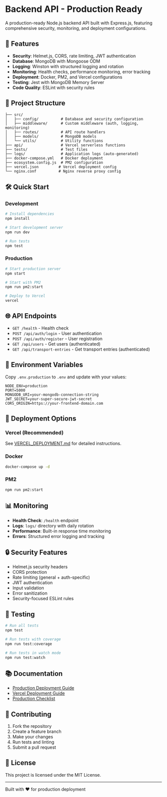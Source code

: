 # Backend API - Production Ready

A production-ready Node.js backend API built with Express.js, featuring comprehensive security, monitoring, and deployment configurations.

## 🚀 Features

- **Security**: Helmet.js, CORS, rate limiting, JWT authentication
- **Database**: MongoDB with Mongoose ODM
- **Logging**: Winston with structured logging and rotation
- **Monitoring**: Health checks, performance monitoring, error tracking
- **Deployment**: Docker, PM2, and Vercel configurations
- **Testing**: Jest with MongoDB Memory Server
- **Code Quality**: ESLint with security rules

## 📁 Project Structure

```
├── src/
│   ├── config/          # Database and security configuration
│   ├── middleware/      # Custom middleware (auth, logging, monitoring)
│   ├── routes/          # API route handlers
│   ├── models/          # MongoDB models
│   └── utils/           # Utility functions
├── api/                 # Vercel serverless functions
├── tests/               # Test files
├── logs/                # Application logs (auto-generated)
├── docker-compose.yml   # Docker deployment
├── ecosystem.config.js  # PM2 configuration
├── vercel.json         # Vercel deployment config
└── nginx.conf          # Nginx reverse proxy config
```

## 🛠️ Quick Start

### Development
```bash
# Install dependencies
npm install

# Start development server
npm run dev

# Run tests
npm test
```

### Production
```bash
# Start production server
npm start

# Start with PM2
npm run pm2:start

# Deploy to Vercel
vercel
```

## 🌐 API Endpoints

- `GET /health` - Health check
- `POST /api/auth/login` - User authentication
- `POST /api/auth/register` - User registration
- `GET /api/users` - Get users (authenticated)
- `GET /api/transport-entries` - Get transport entries (authenticated)

## 🔧 Environment Variables

Copy `.env.production` to `.env` and update with your values:

```env
NODE_ENV=production
PORT=5000
MONGODB_URI=your-mongodb-connection-string
JWT_SECRET=your-super-secure-jwt-secret
CORS_ORIGIN=https://your-frontend-domain.com
```

## 🚀 Deployment Options

### Vercel (Recommended)
See [VERCEL_DEPLOYMENT.md](./VERCEL_DEPLOYMENT.md) for detailed instructions.

### Docker
```bash
docker-compose up -d
```

### PM2
```bash
npm run pm2:start
```

## 📊 Monitoring

- **Health Check**: `/health` endpoint
- **Logs**: `logs/` directory with daily rotation
- **Performance**: Built-in response time monitoring
- **Errors**: Structured error logging and tracking

## 🔒 Security Features

- Helmet.js security headers
- CORS protection
- Rate limiting (general + auth-specific)
- JWT authentication
- Input validation
- Error sanitization
- Security-focused ESLint rules

## 🧪 Testing

```bash
# Run all tests
npm test

# Run tests with coverage
npm run test:coverage

# Run tests in watch mode
npm run test:watch
```

## 📚 Documentation

- [Production Deployment Guide](./DEPLOYMENT.md)
- [Vercel Deployment Guide](./VERCEL_DEPLOYMENT.md)
- [Production Checklist](./PRODUCTION_CHECKLIST.md)

## 🤝 Contributing

1. Fork the repository
2. Create a feature branch
3. Make your changes
4. Run tests and linting
5. Submit a pull request

## 📄 License

This project is licensed under the MIT License.

---

Built with ❤️ for production deployment